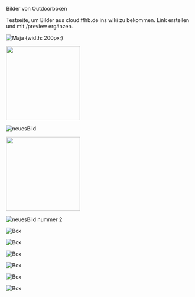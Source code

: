 

Bilder von Outdoorboxen

Testseite, um Bilder aus cloud.ffhb.de ins wiki zu bekommen.
Link erstellen und mit /preview ergänzen.

![Maja](https://radiobbsnextcloudpi4.spdns.de/index.php/s/xcxnZopZqYgXs78/preview) {width: 200px;}

<img src="https://radiobbsnextcloudpi4.spdns.de/index.php/s/xcxnZopZqYgXs78/preview" width="200">


![neuesBild](https://cloud.ffhb.de/index.php/s/J8nggBNNfGawzMr/preview)

<img src="https://cloud.ffhb.de/index.php/s/J8nggBNNfGawzMr/preview" width="200">

![neuesBild nummer 2](https://cloud.ffhb.de/index.php/s/J8nggBNNfGawzMr/preview)

![Box](https://cloud.ffhb.de/index.php/s/9MYojfmJTJqjadC/download)

![Box](https://cloud.ffhb.de/index.php/s/aY5yY4m4CyFWRR9/download)

![Box](https://cloud.ffhb.de/index.php/s/zKPrYf4LqyDyJWJ/download)

![Box](https://cloud.ffhb.de/index.php/s/DfZawXigxN5xb3Q/download)

![Box](https://cloud.ffhb.de/index.php/s/EseropHiRST2j2k/download)

![Box](https://cloud.ffhb.de/index.php/s/sSxoLxG9LrPEQFF/download)
